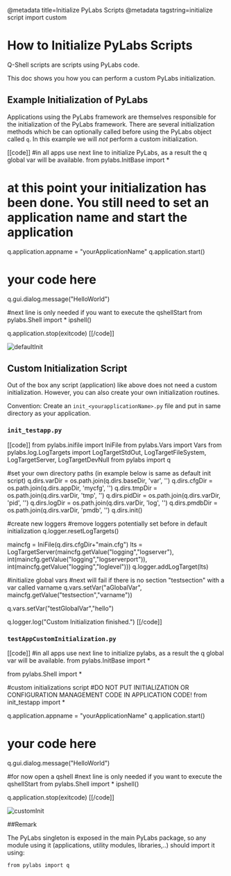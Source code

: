 @metadata title=Initialize PyLabs Scripts
@metadata tagstring=initialize script import custom

[imgInit1]: images/images50/howto/GettingStarted017.png
[imgInit2]: images/images50/howto/GettingStarted018.png


# How to Initialize PyLabs Scripts

Q-Shell scripts are scripts using PyLabs code.

This doc shows you how you can perform a custom PyLabs initialization.

## Example Initialization of PyLabs

Applications using the PyLabs framework are themselves responsible for the initialization of the PyLabs framework. 
There are several initialization methods which be can optionally called before using the PyLabs object called `q`.
In this example we will _not_ perform a custom initialization.

[[code]]
#in all apps use next line to initialize PyLabs, as a result the q global var will be available.
from pylabs.InitBase import *

# at this point your initialization has been done. You still need to set an application name and start the application

q.application.appname = "yourApplicationName"
q.application.start()

# your code here 
q.gui.dialog.message("HelloWorld")

#next line is only needed if you want to execute the qshellStart
from pylabs.Shell import *
ipshell()

q.application.stop(exitcode)
[[/code]]

![defaultInit][imgInit1]


## Custom Initialization Script

Out of the box any script (application) like above does not need a custom initialization. However, you can also create your own initialization routines.

Convention:
Create an `init_<yourapplicationName>.py` file and put in same directory as your application.


### `init_testapp.py`
[[code]]
from pylabs.inifile import IniFile
from pylabs.Vars import Vars
from pylabs.log.LogTargets import LogTargetStdOut, LogTargetFileSystem, LogTargetServer, LogTargetDevNull
from pylabs import q

#set your own directory paths (in example below is same as default init script)
q.dirs.varDir = os.path.join(q.dirs.baseDir, 'var', '')
q.dirs.cfgDir = os.path.join(q.dirs.appDir, 'mycfg', '')
q.dirs.tmpDir = os.path.join(q.dirs.varDir, 'tmp', '')
q.dirs.pidDir = os.path.join(q.dirs.varDir, 'pid', '')
q.dirs.logDir = os.path.join(q.dirs.varDir, 'log', '')
q.dirs.pmdbDir = os.path.join(q.dirs.varDir, 'pmdb', '')
q.dirs.init()

#create new loggers
#remove loggers potentially set before in default initialization
q.logger.resetLogTargets()

maincfg = IniFile(q.dirs.cfgDir+"main.cfg")
lts = LogTargetServer(maincfg.getValue("logging","logserver"), int(maincfg.getValue("logging","logserverport")), int(maincfg.getValue("logging","loglevel")))
q.logger.addLogTarget(lts)

#initialize global vars
#next will fail if there is no section "testsection" with a var called varname
q.vars.setVar("aGlobalVar", maincfg.getValue("testsection","varname"))

q.vars.setVar("testGlobalVar","hello")

q.logger.log("Custom Initialization finished.")
[[/code]]


### `testAppCustomInitialization.py`

[[code]]
#in all apps use next line to initialize pylabs, as a result the q global var will be available.
from pylabs.InitBase import *

from pylabs.Shell import *

#custom initializations script
#DO NOT PUT INITIALIZATION OR CONFIGURATION MANAGEMENT CODE IN APPLICATION CODE!
from init_testapp import *

q.application.appname = "yourApplicationName"
q.application.start()

# your code here 
q.gui.dialog.message("HelloWorld")

#for now open a qshell
#next line is only needed if you want to execute the qshellStart
from pylabs.Shell import *
ipshell()

q.application.stop(exitcode)
[[/code]]

![customInit][imgInit2]


##Remark

The PyLabs singleton is exposed in the main PyLabs package, so any module using it (applications, utility modules, libraries,..) should import it using: 

    from pylabs import q